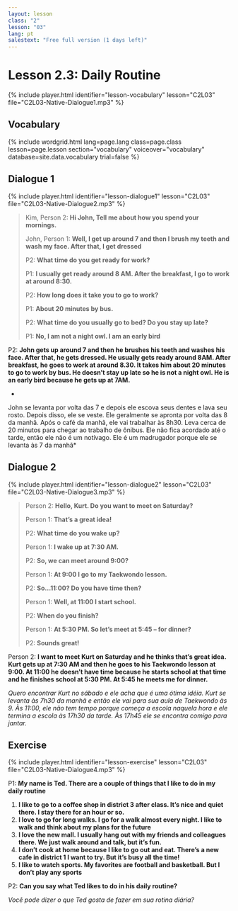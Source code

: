 ```yaml
---
layout: lesson
class: "2"
lesson: "03"
lang: pt
salestext: "Free full version (1 days left)"
---
```



# Lesson 2.3: Daily Routine 
{% include player.html identifier="lesson-vocabulary" lesson="C2L03" file="C2L03-Native-Dialogue1.mp3" %}


## Vocabulary

{% include wordgrid.html lang=page.lang
		class=page.class 
		lesson=page.lesson 
		section="vocabulary"
		voiceover="vocabulary"
		database=site.data.vocabulary 
		trial=false %}


## Dialogue 1
{% include player.html identifier="lesson-dialogue1" lesson="C2L03" file="C2L03-Native-Dialogue2.mp3" %}


>  Kim, Person 2: **Hi John, Tell me about how you spend your mornings.**  
>  
>  John, Person 1: **Well, I get up around 7 and then I brush my teeth and wash my face. After that, I get dressed**  
>  
>  P2: **What time do you get ready for work?**  
>  
>  P1: **I usually get ready around 8 AM. After the breakfast, I go to work at around 8:30.**  
>  
>  P2: **How long does it take you to go to work?**  
>  
>  P1: **About 20 minutes by bus.**  
>  
>  P2: **What time do you usually go to bed? Do you stay up late?**  
>  
>  P1: **No, I am not a night owl. I am an early bird**  

P2: **John gets up around 7 and then he brushes his teeth and washes his face. After that, he gets dressed. He usually gets ready around 8AM. After breakfast, he goes to work at around 8.30. It takes him about 20 minutes to go to work by bus. He doesn’t stay up late so he is not a night owl. He is an early bird because he gets up at 7AM.**

*
John se levanta por volta das 7 e depois ele escova seus dentes e lava seu rosto. Depois disso, ele se veste. Ele geralmente se apronta por volta das 8 da manhã. Após o café da manhã, ele vai trabalhar às 8h30. Leva cerca de 20 minutos para chegar ao trabalho de ônibus. Ele não fica acordado até o tarde, então ele não é um notívago. Ele é um madrugador porque ele se levanta às 7 da manhã*

 
## Dialogue 2

{% include player.html identifier="lesson-dialogue2" lesson="C2L03" file="C2L03-Native-Dialogue3.mp3" %}


> Person 2: **Hello, Kurt. Do you want to meet on Saturday?**  
> 
> Person 1: **That’s a great idea!**  
> 
> P2: **What time do you wake up?**  
> 
> Person 1: **I wake up at 7:30 AM.**  
> 
> P2: **So, we can meet around 9:00?**  
> 
> Person 1: **At 9:00 I go to my Taekwondo lesson.**  
> 
> P2: **So…11:00? Do you have time then?**  
> 
> Person 1: **Well, at 11:00 I start school.**  
> 
> P2: **When do you finish?**  
> 
> Person 1: **At 5:30 PM. So let’s meet at 5:45 – for dinner?**  
> 
> P2: **Sounds great!**  

Person 2: **I want to meet Kurt on Saturday and he thinks that’s great idea. Kurt gets up at 7:30 AM and then he goes to his Taekwondo lesson at 9:00. At 11:00 he doesn’t have time because he starts school at that time and he finishes school at 5:30 PM. At 5:45 he meets me for dinner.**

*Quero encontrar Kurt no sábado e ele acha que é uma ótima idéia. Kurt se levanta às 7h30 da manhã e então ele vai para sua aula de Taekwondo às 9. Às 11:00, ele não tem tempo porque começa a escola naquela hora e ele termina a escola às 17h30 da tarde. Às 17h45 ele se encontra comigo para jantar.*

## Exercise

{% include player.html identifier="lesson-exercise" lesson="C2L03" file="C2L03-Native-Dialogue4.mp3" %}


P1: **My name is Ted. There are a couple of things that I like to do in my daily routine**

1. **I like to go to a coffee shop in district 3 after class. It’s nice and quiet there. I stay there for an hour or so.**
2. **I love to go for long walks. I go for a walk almost every night. I like to walk and think about my plans for the future**
3. **I love the new mall. I usually hang out with my friends and colleagues there. We just walk around and talk, but it’s fun.**
4. **I don’t cook at home because I like to go out and eat. There’s a new cafe in district 1 I want to try. But it’s busy all the time!**
5. **I like to watch sports. My favorites are football and basketball. But I don’t play any sports**

P2: **Can you say what Ted likes to do in his daily routine?**

*Você pode dizer o que Ted gosta de fazer em sua rotina diária?*
